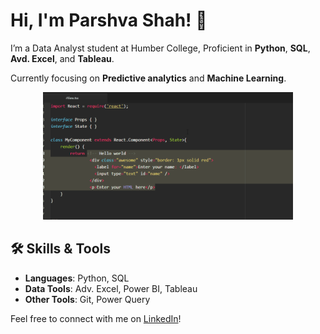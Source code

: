 # Hi, I'm Parshva Shah! 👋

I’m a Data Analyst student at Humber College, Proficient in **Python**, **SQL**, **Avd. Excel**, and **Tableau**.

Currently focusing on **Predictive analytics** and **Machine Learning**. 

<div align="center">
  <img src="https://github.com/Pshahx/Pshahx/blob/main/A8gJ.gif" width="400" />
</div>

## 🛠 Skills & Tools
- **Languages**: Python, SQL
- **Data Tools**: Adv. Excel, Power BI, Tableau
- **Other Tools**: Git, Power Query

Feel free to connect with me on [LinkedIn](https://www.linkedin.com/in/parshva-s-034109260/)!
